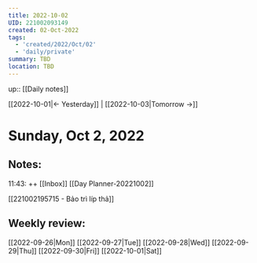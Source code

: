 ```yaml
---
title: 2022-10-02
UID: 221002093149
created: 02-Oct-2022
tags:
  - 'created/2022/Oct/02'
  - 'daily/private'
summary: TBD
location: TBD
---
```

up:: [[Daily notes]]

[[2022-10-01|<- Yesterday]] | [[2022-10-03|Tomorrow ->]]
# Sunday, Oct 2, 2022

## Notes:
11:43: ++ [[Inbox]]
[[Day Planner-20221002]]

[[221002195715 - Bảo trì líp thả]]


## Weekly review:
[[2022-09-26|Mon]]
[[2022-09-27|Tue]]
[[2022-09-28|Wed]]
[[2022-09-29|Thu]]
[[2022-09-30|Fri]]
[[2022-10-01|Sat]]
